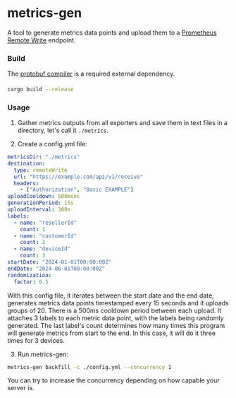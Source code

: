 # metrics-gen

A tool to generate metrics data points and upload them to a [Prometheus Remote Write](https://prometheus.io/docs/specs/remote_write_spec/) endpoint.

### Build

The [protobuf compiler](https://github.com/protocolbuffers/protobuf?tab=readme-ov-file#protobuf-compiler-installation) is a required external dependency.

####

```bash
cargo build --release
```

### Usage

1. Gather metrics outputs from all exporters and save them in text files in a directory, let's call it `./metrics`.

2. Create a config.yml file:

```yaml
metricsDir: "./metrics"
destination:
  type: remoteWrite
  url: "https://example.com/api/v1/receive"
  headers:
    - ["Authorization", "Basic EXAMPLE"]
uploadCooldown: 500msec
generationPeriod: 15s
uploadInterval: 300s
labels:
  - name: "resellerId"
    count: 1
  - name: "customerId"
    count: 2
  - name: "deviceId"
    count: 3
startDate: "2024-01-01T00:00:00Z"
endDate: "2024-06-01T00:00:00Z"
randomization:
  factor: 0.5
```

With this config file, it iterates between the start date and the end date, generates metrics data points timestamped every 15 seconds and it uploads groups of 20. There is a 500ms cooldown period between each upload. It attaches 3 labels to each metric data point, with the labels being randomly generated. The last label's count determines how many times this program will generate metrics from start to the end. In this case, it will do it three times for 3 devices.

3. Run metrics-gen:

```bash
metrics-gen backfill -c ./config.yml --concurrency 1
```

You can try to increase the concurrency depending on how capable your server is.
